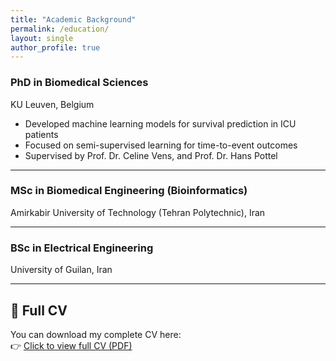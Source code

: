 ```yaml
---
title: "Academic Background"
permalink: /education/
layout: single
author_profile: true
---
```



### PhD in Biomedical Sciences  
KU Leuven, Belgium  
- Developed machine learning models for survival prediction in ICU patients
- Focused on semi-supervised learning for time-to-event outcomes  
- Supervised by Prof. Dr. Celine Vens, and Prof. Dr. Hans Pottel

---

### MSc in Biomedical Engineering (Bioinformatics)  
Amirkabir University of Technology (Tehran Polytechnic), Iran  

---

### BSc in Electrical Engineering  
University of Guilan, Iran  

---

## 📄 Full CV

You can download my complete CV here:  
👉 [Click to view full CV (PDF)](https://github.com/FatemeNateghi/cv/blob/main/cv_Fatima.pdf)
